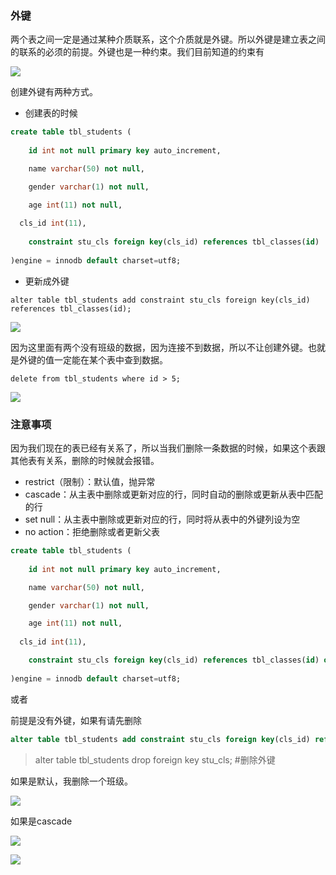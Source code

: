 ### 外键

两个表之间一定是通过某种介质联系，这个介质就是外键。所以外键是建立表之间的联系的必须的前提。外键也是一种约束。我们目前知道的约束有

![](https://tva1.sinaimg.cn/large/00831rSTly1gdb3j4rogyj31as0hm40c.jpg)

创建外键有两种方式。



- 创建表的时候

```sql
create table tbl_students (
	
	id int not null primary key auto_increment,

	name varchar(50) not null,

	gender varchar(1) not null,

	age int(11) not null,
  
  cls_id int(11),
  
	constraint stu_cls foreign key(cls_id) references tbl_classes(id)
	
)engine = innodb default charset=utf8;
```

- 更新成外键

```
alter table tbl_students add constraint stu_cls foreign key(cls_id) references tbl_classes(id);
```

![](https://tva1.sinaimg.cn/large/00831rSTly1gdb3nc94y6j30vk04ygmw.jpg)

因为这里面有两个没有班级的数据，因为连接不到数据，所以不让创建外键。也就是外键的值一定能在某个表中查到数据。

```
delete from tbl_students where id > 5;
```

![](https://tva1.sinaimg.cn/large/00831rSTly1gdb3p1sxqmj30vc072gmr.jpg)

### 注意事项

因为我们现在的表已经有关系了，所以当我们删除一条数据的时候，如果这个表跟其他表有关系，删除的时候就会报错。

- restrict（限制）：默认值，抛异常
- cascade：从主表中删除或更新对应的行，同时自动的删除或更新从表中匹配的行
- set null：从主表中删除或更新对应的行，同时将从表中的外键列设为空
- no action：拒绝删除或者更新父表

```sql
create table tbl_students (
	
	id int not null primary key auto_increment,

	name varchar(50) not null,

	gender varchar(1) not null,

	age int(11) not null,
  
  cls_id int(11),

	constraint stu_cls foreign key(cls_id) references tbl_classes(id) on delete cascade
	
)engine = innodb default charset=utf8;

```

或者

前提是没有外键，如果有请先删除

```sql
alter table tbl_students add constraint stu_cls foreign key(cls_id) references tbl_classes(id) on delete cascade;
```

> alter table tbl_students drop foreign key stu_cls;   #删除外键

如果是默认，我删除一个班级。

![](https://tva1.sinaimg.cn/large/00831rSTly1gdb3s5nns9j30vm04ywfj.jpg)

如果是cascade

![](https://tva1.sinaimg.cn/large/00831rSTly1gdb423ju9sj30vk04uwfa.jpg)

![](https://tva1.sinaimg.cn/large/00831rSTly1gdb42zgdjoj30uu0cigmv.jpg)

